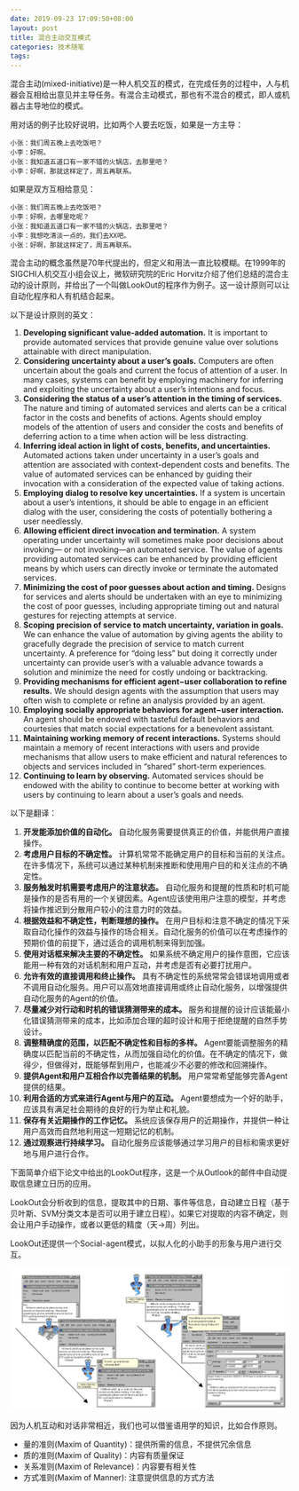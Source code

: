 ```yaml
---
date: 2019-09-23 17:09:50+08:00
layout: post
title: 混合主动交互模式
categories: 技术随笔
tags: 
---
```


混合主动(mixed-initiative)是一种人机交互的模式，在完成任务的过程中，人与机器会互相给出意见并主导任务。有混合主动模式，那也有不混合的模式，即人或机器占主导地位的模式。

用对话的例子比较好说明，比如两个人要去吃饭，如果是一方主导：

```
小张：我们周五晚上去吃饭吧？
小李：好啊。
小张：我知道五道口有一家不错的火锅店，去那里吧？
小李：好啊，那就这样定了，周五再联系。
```

如果是双方互相给意见：

```
小张：我们周五晚上去吃饭吧？
小李：好啊，去哪里吃呢？
小张：我知道五道口有一家不错的火锅店，去那里吧？
小李：我想吃清淡一点的，我们去XX吧。
小张：好啊，那就这样定了，周五再联系。
```

混合主动的概念虽然是70年代提出的，但定义和用法一直比较模糊。在1999年的SIGCHI人机交互小组会议上，微软研究院的Eric Horvitz介绍了他们总结的混合主动的设计原则，并给出了一个叫做LookOut的程序作为例子。这一设计原则可以让自动化程序和人有机结合起来。

以下是设计原则的英文：

1. **Developing significant value-added automation.** It is important to provide automated services that provide genuine value over solutions attainable with direct manipulation.
2. **Considering uncertainty about a user’s goals.** Computers are often uncertain about the goals and current the focus of attention of a user. In many cases, systems can benefit by employing machinery for inferring and exploiting the uncertainty about a user’s intentions and focus.
3. **Considering the status of a user’s attention in the timing of services.** The nature and timing of automated services and alerts can be a critical factor in the costs and benefits of actions. Agents should employ models of the attention of users and consider the costs and benefits of deferring action to a time when action will be less distracting.
4. **Inferring ideal action in light of costs, benefits, and uncertainties.**  Automated  actions  taken  under uncertainty in a user’s goals and attention are associated with context-dependent costs and benefits. The value of automated services can be enhanced by guiding their invocation with a consideration of the expected value of taking actions.
5. **Employing dialog to resolve key uncertainties.** If a system is uncertain about a user’s intentions, it should be able to engage in an efficient dialog with the user, considering the costs of potentially bothering a user needlessly.
6. **Allowing  efficient  direct  invocation  and termination.** A system operating under uncertainty will sometimes make poor decisions about invoking— or not invoking—an automated service. The value of agents providing automated services can be enhanced by providing efficient means by which users can directly invoke or terminate the automated services.
7. **Minimizing the cost of poor guesses about action and timing.** Designs for services and alerts should be undertaken with an eye to minimizing the cost of poor guesses, including appropriate timing out and natural gestures for rejecting attempts at service.
8. **Scoping precision of service to match uncertainty, variation in goals.** We can enhance the value of automation by giving agents the ability to gracefully degrade the precision of service to match current uncertainty. A preference for “doing less” but doing it correctly under uncertainty can provide user’s with a valuable advance towards a solution and minimize the need for costly undoing or backtracking.
9. **Providing mechanisms for efficient agent−user collaboration to refine results.** We should design agents with the assumption that users may often wish to complete or refine an analysis provided by an agent.
10. **Employing socially appropriate behaviors for agent−user interaction.** An agent should be endowed with tasteful default behaviors and courtesies that match social expectations for a benevolent assistant.
11. **Maintaining  working  memory  of  recent interactions.** Systems should maintain a memory of recent interactions with users and provide mechanisms that allow users to make efficient and natural references to objects and services included in “shared” short-term experiences.
12. **Continuing to learn by observing.** Automated services should be endowed with the ability to continue to become better at working with users by continuing to learn about a user’s goals and needs.

以下是翻译：

1. **开发能添加价值的自动化。** 自动化服务需要提供真正的价值，并能供用户直接操作。
2. **考虑用户目标的不确定性。** 计算机常常不能确定用户的目标和当前的关注点。在许多情况下，系统可以通过某种机制来推断和使用用户目的和关注点的不确定性。
3. **服务触发时机需要考虑用户的注意状态。** 自动化服务和提醒的性质和时机可能是操作的是否有用的一个关键因素。Agent应该使用用户注意的模型，并考虑将操作推迟到分散用户较小的注意力时的效益。
4. **根据效益和不确定性，判断理想的操作。** 在用户目标和注意不确定的情况下采取自动化操作的效益与操作的场合相关。自动化服务的价值可以在考虑操作的预期价值的前提下，通过适合的调用机制来得到加强。
5. **使用对话框来解决主要的不确定性。** 如果系统不确定用户的操作意图，它应该能用一种有效的对话机制和用户互动，并考虑是否有必要打扰用户。
6. **允许有效的直接调用和终止操作。** 具有不确定性的系统常常会错误地调用或者不调用自动化服务。用户可以高效地直接调用或终止自动化服务，以增强提供自动化服务的Agent的价值。
7. **尽量减少对行动和时机的错误猜测带来的成本。** 服务和提醒的设计应该能最小化错误猜测带来的成本，比如添加合理的超时设计和用于拒绝提醒的自然手势设计。
8. **调整精确度的范围，以匹配不确定性和目标的多样。** Agent要能调整服务的精确度以匹配当前的不确定性，从而加强自动化的价值。在不确定的情况下，做得少，但做得对，既能够帮到用户，也能减少不必要的修改和回溯操作。
9. **提供Agent和用户互相合作以完善结果的机制。** 用户常常希望能够完善Agent提供的结果。
10. **利用合适的方式来进行Agent与用户的互动。** Agent要想成为一个好的助手，应该具有满足社会期待的良好的行为举止和礼貌。
11. **保存有关近期操作的工作记忆。** 系统应该保存用户的近期操作，并提供一种让用户高效而自然地利用这一短期记忆的机制。
12. **通过观察进行持续学习。** 自动化服务应该能够通过学习用户的目标和需求更好地与用户进行合作。


下面简单介绍下论文中给出的LookOut程序，这是一个从Outlook的邮件中自动提取信息建立日历的应用。

LookOut会分析收到的信息，提取其中的日期、事件等信息，自动建立日程（基于贝叶斯、SVM分类文本是否可以用于建立日程）。如果它对提取的内容不确定，则会让用户手动操作，或者以更低的精度（天->周）列出。

LookOut还提供一个Social-agent模式，以拟人化的小助手的形象与用户进行交互。

![](/album/genie.jpg)

因为人机互动和对话非常相近，我们也可以借鉴语用学的知识，比如合作原则。

* 量的准则(Maxim of Quantity)：提供所需的信息，不提供冗余信息
* 质的准则(Maxim of Quality)：内容有质量保证
* 关系准则(Maxim of Relevance)：内容要有相关性
* 方式准则(Maxim of Manner): 注意提供信息的方式方法





